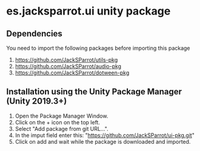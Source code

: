 # es.jacksparrot.ui unity package

## Dependencies
You need to import the following packages before importing this package
1. https://github.com/JackSParrot/utils-pkg
2. https://github.com/JackSParrot/audio-pkg
3. https://github.com/JackSParrot/dotween-pkg

## Installation using the Unity Package Manager (Unity 2019.3+)
1. Open the Package Manager Window. 
2. Click on the + icon on the top left.
3. Select "Add package from git URL...".
4. In the imput field enter this: "https://github.com/JackSParrot/ui-pkg.git"
5. Click on add and wait while the package is downloaded and imported.
